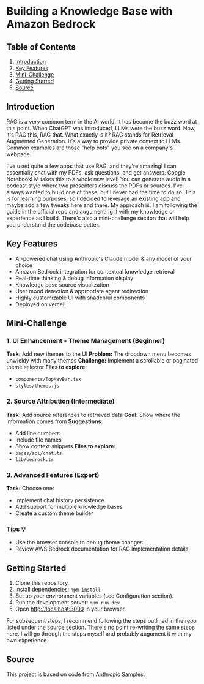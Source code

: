 # Building a Knowledge Base with Amazon Bedrock

## Table of Contents

1. [Introduction](#introduction)
2. [Key Features](#key-features)
3. [Mini-Challenge](#mini-challenge)
4. [Getting Started](#getting-started)
5. [Source](#source)

## Introduction

RAG is a very common term in the AI world. It has become the buzz word at this point. When ChatGPT was introduced, LLMs were the buzz word. Now, it's RAG this, RAG that. What exactly is it? RAG stands for Retrieval Augmented Generation. It's a way to provide private context to LLMs. Common examples are those "help bots" you see on a company's webpage.

I've used quite a few apps that use RAG, and they're amazing! I can essentially chat with my PDFs, ask questions, and get answers. Google NotebookLM takes this to a whole new level! You can generate audio in a podcast style where two presenters discuss the PDFs or sources. I've always wanted to build one of these, but I never had the time to do so. This is for learning purposes, so I decided to leverage an existing app and maybe add a few tweaks here and there. My approach is, I am following the guide in the official repo and augumenting it with my knowledge or experience as I build. There's also a mini-challenge section that will help you understand the codebase better.

## Key Features

- AI-powered chat using Anthropic's Claude model & any model of your choice
- Amazon Bedrock integration for contextual knowledge retrieval
- Real-time thinking & debug information display
- Knowledge base source visualization
- User mood detection & appropriate agent redirection
- Highly customizable UI with shadcn/ui components
- Deployed on vercel!

## Mini-Challenge

### 1. UI Enhancement - Theme Management (Beginner)

**Task:** Add new themes to the UI
**Problem:** The dropdown menu becomes unwieldy with many themes
**Challenge:** Implement a scrollable or paginated theme selector
**Files to explore:**

- `components/TopNavBar.tsx`
- `styles/themes.js`

### 2. Source Attribution (Intermediate)

**Task:** Add source references to retrieved data
**Goal:** Show where the information comes from
**Suggestions:**

- Add line numbers
- Include file names
- Show context snippets
  **Files to explore:**
- `pages/api/chat.ts`
- `lib/bedrock.ts`

### 3. Advanced Features (Expert)

**Task:** Choose one:

- Implement chat history persistence
- Add support for multiple knowledge bases
- Create a custom theme builder

### Tips 💡

- Use the browser console to debug theme changes
- Review AWS Bedrock documentation for RAG implementation details

## Getting Started

1. Clone this repository.
2. Install dependencies: `npm install`
3. Set up your environment variables (see Configuration section).
4. Run the development server: `npm run dev`
5. Open [http://localhost:3000](http://localhost:3000) in your browser.

For subsequent steps, I recommend following the steps outlined in the repo listed under the source section. There's no point re-writing the same steps here. I will go through the steps myself and probably augument it with my own experience.

## Source

This project is based on code from [Anthropic Samples](https://github.com/anthropics/anthropic-quickstarts).
